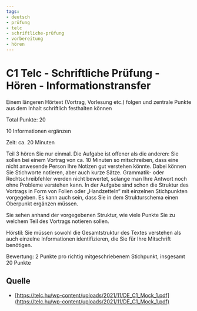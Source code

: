 ```yaml
---
tags:
- deutsch
- prüfung
- telc
- schriftliche-prüfung
- vorbereitung
- hören
---
```


# C1 Telc - Schriftliche Prüfung - Hören - Informationstransfer

Einem längeren Hörtext (Vortrag, Vorlesung etc.) folgen und zentrale Punkte aus dem Inhalt
schriftlich festhalten können

Total Punkte: 20

10 Informationen ergänzen

Zeit: ca. 20 Minuten

Teil 3 hören Sie nur einmal. Die Aufgabe ist offener als die anderen: Sie sollen bei einem Vortrag von ca. 10 Minuten so mitschreiben, dass eine nicht anwesende Person Ihre Notizen gut verstehen könnte. Dabei können Sie Stichworte notieren, aber auch kurze Sätze. Grammatik- oder Rechtschreibfehler werden nicht bewertet, solange man Ihre Antwort noch ohne Probleme verstehen kann. In der Aufgabe sind schon die Struktur des Vortrags in Form von Folien oder „Handzetteln“ mit einzelnen Stichpunkten vorgegeben. Es kann auch sein, dass Sie in dem Strukturschema einen Oberpunkt ergänzen müssen.

Sie sehen anhand der vorgegebenen Struktur, wie viele Punkte Sie zu welchem Teil des Vortrags notieren sollen.

Hörstil: Sie müssen sowohl die Gesamtstruktur des Textes verstehen als auch einzelne Informationen identifizieren, die Sie für Ihre Mitschrift benötigen.

Bewertung: 2 Punkte pro richtig mitgeschriebenem Stichpunkt, insgesamt 20 Punkte

## Quelle

- [https://telc.hu/wp-content/uploads/2021/11/DE_C1_Mock_1.pdf](https://telc.hu/wp-content/uploads/2021/11/DE_C1_Mock_1.pdf)

